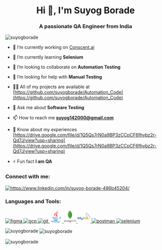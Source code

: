 <h1 align="center">Hi 👋, I'm Suyog Borade</h1>
<h3 align="center">A passionate QA Engineer from India</h3>

<p align="left"> <img src="https://komarev.com/ghpvc/?username=suyogborade&label=Profile%20views&color=0e75b6&style=flat" alt="suyogborade" /> </p>

- 🔭 I’m currently working on [Conscent.ai](https://conscent.ai/)

- 🌱 I’m currently learning **Selenium**

- 👯 I’m looking to collaborate on **Automation Testing**

- 🤝 I’m looking for help with **Manual Testing**

- 👨‍💻 All of my projects are available at [https://github.com/suyogborade/Automation_Code](https://github.com/suyogborade/Automation_Code)

- 💬 Ask me about **Software Testing**

- 📫 How to reach me **suyog142000@gmail.com**

- 📄 Know about my experiences [https://drive.google.com/file/d/1Q5Qs7rN0a9BP3zCCpCF6fhybz2r-Qd7J/view?usp=sharing](https://drive.google.com/file/d/1Q5Qs7rN0a9BP3zCCpCF6fhybz2r-Qd7J/view?usp=sharing)

- ⚡ Fun fact **I am QA**

<h3 align="left">Connect with me:</h3>
<p align="left">
<a href="https://www.linkedin.com/in/suyog-borade-486b45204/" target="blank"><img align="center" src="https://raw.githubusercontent.com/rahuldkjain/github-profile-readme-generator/master/src/images/icons/Social/linked-in-alt.svg" alt="https://www.linkedin.com/in/suyog-borade-486b45204/" height="30" width="40" /></a>


<h3 align="left">Languages and Tools:</h3>
<p align="left"> <a href="https://www.figma.com/" target="_blank" rel="noreferrer"> <img src="https://www.vectorlogo.zone/logos/figma/figma-icon.svg" alt="figma" width="40" height="40"/> </a> <a href="https://cloud.google.com" target="_blank" rel="noreferrer"> <img src="https://www.vectorlogo.zone/logos/google_cloud/google_cloud-icon.svg" alt="gcp" width="40" height="40"/> </a> <a href="https://git-scm.com/" target="_blank" rel="noreferrer"> <img src="https://www.vectorlogo.zone/logos/git-scm/git-scm-icon.svg" alt="git" width="40" height="40"/> </a> <a href="https://www.java.com" target="_blank" rel="noreferrer"> <img src="https://raw.githubusercontent.com/devicons/devicon/master/icons/java/java-original.svg" alt="java" width="40" height="40"/> </a> <a href="https://www.mongodb.com/" target="_blank" rel="noreferrer"> <img src="https://raw.githubusercontent.com/devicons/devicon/master/icons/mongodb/mongodb-original-wordmark.svg" alt="mongodb" width="40" height="40"/> </a> <a href="https://www.mysql.com/" target="_blank" rel="noreferrer"> <img src="https://raw.githubusercontent.com/devicons/devicon/master/icons/mysql/mysql-original-wordmark.svg" alt="mysql" width="40" height="40"/> </a> <a href="https://postman.com" target="_blank" rel="noreferrer"> <img src="https://www.vectorlogo.zone/logos/getpostman/getpostman-icon.svg" alt="postman" width="40" height="40"/> </a> <a href="https://www.selenium.dev" target="_blank" rel="noreferrer"> <img src="https://raw.githubusercontent.com/detain/svg-logos/780f25886640cef088af994181646db2f6b1a3f8/svg/selenium-logo.svg" alt="selenium" width="40" height="40"/> </a> </p>

<p><img align="left" src="https://github-readme-stats.vercel.app/api/top-langs?username=suyogborade&show_icons=true&locale=en&layout=compact" alt="suyogborade" /></p>

<p>&nbsp;<img align="center" src="https://github-readme-stats.vercel.app/api?username=suyogborade&show_icons=true&locale=en" alt="suyogborade" /></p>

<p><img align="center" src="https://github-readme-streak-stats.herokuapp.com/?user=suyogborade&" alt="suyogborade" /></p>
